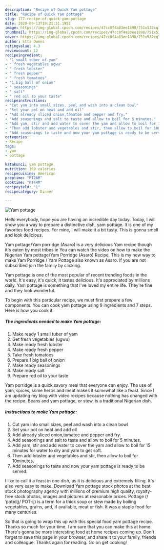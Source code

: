 ```yaml
---
description: "Recipe of Quick Yam pottage"
title: "Recipe of Quick Yam pottage"
slug: 177-recipe-of-quick-yam-pottage
date: 2020-09-13T19:21:31.195Z
image: https://img-global.cpcdn.com/recipes/47cc0f4a83ee1898/751x532cq70/yam-pottage-recipe-main-photo.jpg
thumbnail: https://img-global.cpcdn.com/recipes/47cc0f4a83ee1898/751x532cq70/yam-pottage-recipe-main-photo.jpg
cover: https://img-global.cpcdn.com/recipes/47cc0f4a83ee1898/751x532cq70/yam-pottage-recipe-main-photo.jpg
author: Etta Owens
ratingvalue: 4.3
reviewcount: 12
recipeingredient:
- "1 small tuber of yam"
- " fresh vegetables ugwu"
- " fresh lobster"
- " fresh pepper"
- " fresh tomatoes"
- "1 big ball of onion"
- " seasonings"
- " salt"
- " red oil to your taste"
recipeinstructions:
- "Cut yam into small sizes, peel and wash into a clean bowl"
- "Set your pot on heat and add oil"
- "Add already sliced onion,tomatoe and pepper and fry."
- "Add seasonings and salt to taste and allow to boil for 5 minutes."
- "Add yam, stir and add water to cover the yam and allow to boil for 15 minutes for water to dry and yam to get soft."
- "Then add lobster and vegetables and stir, then allow to boil for 10minutes."
- "Add seasonings to taste and now your yam pottage is ready to be served."
categories:
- Recipe
tags:
- yam
- pottage

katakunci: yam pottage 
nutrition: 169 calories
recipecuisine: American
preptime: "PT26M"
cooktime: "PT44M"
recipeyield: "1"
recipecategory: Dinner

---
```



![Yam pottage](https://img-global.cpcdn.com/recipes/47cc0f4a83ee1898/751x532cq70/yam-pottage-recipe-main-photo.jpg)

Hello everybody, hope you are having an incredible day today. Today, I will show you a way to prepare a distinctive dish, yam pottage. It is one of my favorites food recipes. For mine, I will make it a bit tasty. This is gonna smell and look delicious.

Yam pottage/Yam porridge (Asaro) is a very delicious Yam recipe though it&#39;s eaten by most tribes in You can watch the video on how to make the Nigerian Yam pottage/Yam Porridge (Asaro) Recipe. This is my new way to make Yam Porridge / Yam Pottage also known as Asaro. If you are not subscribed join the family by clicking.

Yam pottage is one of the most popular of recent trending foods in the world. It's easy, it's quick, it tastes delicious. It's appreciated by millions daily. Yam pottage is something that I've loved my entire life. They're fine and they look wonderful.


To begin with this particular recipe, we must first prepare a few components. You can cook yam pottage using 9 ingredients and 7 steps. Here is how you cook it.

<!--inarticleads1-->

##### The ingredients needed to make Yam pottage:

1. Make ready 1 small tuber of yam
1. Get  fresh vegetables (ugwu)
1. Make ready  fresh lobster
1. Make ready  fresh pepper
1. Take  fresh tomatoes
1. Prepare 1 big ball of onion
1. Make ready  seasonings
1. Make ready  salt
1. Prepare  red oil to your taste


Yam porridge is a quick savory meal that everyone can enjoy. The use of yam, spices, some herbs and meat makes it somewhat like a feast. Since I am updating my blog with video recipes because nothing has changed with the recipe. Beans and yam pottage, or stew, is a traditional Nigerian dish. 

<!--inarticleads2-->

##### Instructions to make Yam pottage:

1. Cut yam into small sizes, peel and wash into a clean bowl
1. Set your pot on heat and add oil
1. Add already sliced onion,tomatoe and pepper and fry.
1. Add seasonings and salt to taste and allow to boil for 5 minutes.
1. Add yam, stir and add water to cover the yam and allow to boil for 15 minutes for water to dry and yam to get soft.
1. Then add lobster and vegetables and stir, then allow to boil for 10minutes.
1. Add seasonings to taste and now your yam pottage is ready to be served.


I like to call it a feast in one dish, as it is delicious and extremely filling. It&#39;s also very easy to make. Download Yam pottage stock photos at the best stock photography agency with millions of premium high quality, royalty-free stock photos, images and pictures at reasonable prices. Pottage (/ˈpɒtɪdʒ/ POT-ij) is a term for a thick soup or stew made by boiling vegetables, grains, and, if available, meat or fish. It was a staple food for many centuries. 

So that is going to wrap this up with this special food yam pottage recipe. Thanks so much for your time. I am sure that you can make this at home. There's gonna be more interesting food at home recipes coming up. Don't forget to save this page in your browser, and share it to your family, friends and colleague. Thanks again for reading. Go on get cooking!
